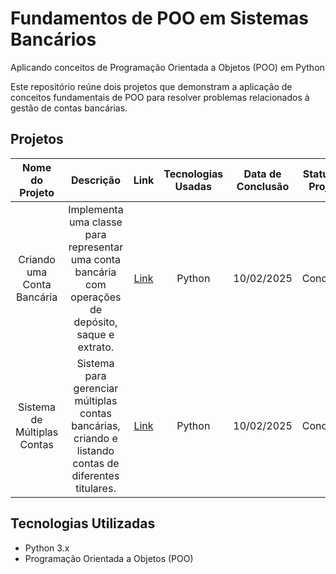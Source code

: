 # Fundamentos de POO em Sistemas Bancários  

Aplicando conceitos de Programação Orientada a Objetos (POO) em Python  

Este repositório reúne dois projetos que demonstram a aplicação de conceitos fundamentais de POO para resolver problemas relacionados à gestão de contas bancárias.

## Projetos  

| Nome do Projeto                | Descrição                                                                                              | Link                                                                 | Tecnologias Usadas | Data de Conclusão | Status do Projeto |
| :-----------------------------:| :----------------------------------------------------------------------------------------------------:| :------------------------------------------------------------------:| :----------------: | :---------------: | :---------------: |
| Criando uma Conta Bancária      | Implementa uma classe para representar uma conta bancária com operações de depósito, saque e extrato.  | [Link](https://github.com/lucenfort/criando-conta-bancaria-poo)    | Python            | 10/02/2025       | Concluído        |
| Sistema de Múltiplas Contas     | Sistema para gerenciar múltiplas contas bancárias, criando e listando contas de diferentes titulares.  | [Link](https://github.com/lucenfort/sistema-multiplas-contas-poo)  | Python            | 10/02/2025       | Concluído        |

## Tecnologias Utilizadas  
- Python 3.x  
- Programação Orientada a Objetos (POO)  
